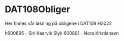 # DAT108Obliger

Her finnes vår løsning på obligene i DAT108 H2022

h600895 - Siri Kaarvik Slyk
600891 - Nora Kristiansen
